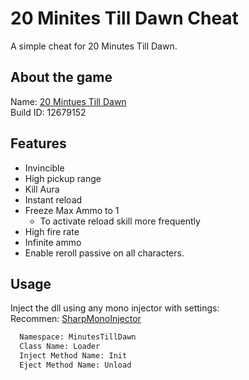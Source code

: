 
# 20 Minites Till Dawn Cheat

A simple cheat for 20 Minutes Till Dawn.




## About the game
Name: [20 Mintues Till Dawn](https://store.steampowered.com/app/1966900/20_Minutes_Till_Dawn/)\
Build ID: 12679152


## Features

- Invincible
- High pickup range
- Kill Aura
- Instant reload
- Freeze Max Ammo to 1
    - To activate reload skill more frequently
- High fire rate
- Infinite ammo
- Enable reroll passive on all characters.


## Usage

Inject the dll using any mono injector with settings:\
Recommen: [SharpMonoInjector](https://www.unknowncheats.me/forum/unity/408878-sharpmonoinjector-fixed-updated.html)

```bash
  Namespace: MinutesTillDawn
  Class Name: Loader
  Inject Method Name: Init
  Eject Method Name: Unload
```

